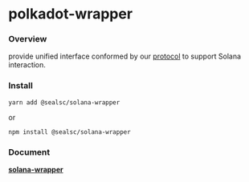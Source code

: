 # polkadot-wrapper

### Overview

provide unified interface conformed by our [protocol](https://github.com/SealSC/multi-chain-js/tree/main/protocol) to support Solana interaction.

### Install

```
yarn add @sealsc/solana-wrapper
```
 or 
```
npm install @sealsc/solana-wrapper
```    

### Document

**[solana-wrapper](https://multi-chain-js-doc.seor.io/solana/Actions/)**  

